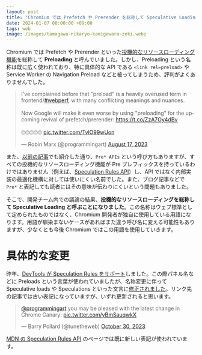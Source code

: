```yaml
---
layout: post
title: "Chromium では Prefetch や Prerender を総称して Speculative Loading と呼ぶことになった"
date: 2024-01-07 00:00:00 +09:00
tags: web
image: /images/tamagawa-nikaryo-kamigawara-zeki.webp
---
```


Chromium では Prefetch や Prerender といった[投機的なリソースローディング機能](/2021/05/06/resource-loading-apis)を総称して **Preloading** と呼んでいました。しかし、Preloading という名称は既に広く使われており、特に具体的な API である `<link rel=preload>` や Service Worker の Navigation Preload などと被ってしまうため、評判がよくありませんでした。

<blockquote class="twitter-tweet" data-dnt="true"><p lang="en" dir="ltr">I&#39;ve complained before that &quot;preload&quot; is a heavily overused term in frontend/<a href="https://twitter.com/hashtag/webperf?src=hash&amp;ref_src=twsrc%5Etfw">#webperf</a>, with many conflicting meanings and nuances.<br><br>Now Google will make it even worse by using &quot;preloading&quot; for the upcoming revival of prefetch/prerender: <a href="https://t.co/ZzA7Oy4dBv">https://t.co/ZzA7Oy4dBv</a><br><br>🙄🙄🙄🙄🙄 <a href="https://t.co/TvlO99wUon">pic.twitter.com/TvlO99wUon</a></p>&mdash; Robin Marx (@programmingart) <a href="https://twitter.com/programmingart/status/1692103834691145920?ref_src=twsrc%5Etfw">August 17, 2023</a></blockquote> <script async src="https://platform.twitter.com/widgets.js" charset="utf-8"></script>

また、[以前の記事](/2021/05/06/resource-loading-apis)でも紹介した通り、`Pre* APIs` という呼び方もありますが、すべての投機的なリソースローディング機能が Pre プレフィックスを持っているわけではありません（例えば、[Speculation Rules API](https://developer.chrome.com/docs/web-platform/prerender-pages)）し、API ではなく内部実装の最適化機構に対しては使いにくい名前でした。また、ブログ記事などで `Pre*` と表記しても読者にはその意味が伝わりにくいという問題もありました。

そこで、開発チーム内での議論の結果、**投機的なリソースローディングを総称して Speculative Loading と呼ぶことになりました**。この名称はウェブ標準として定められたものではなく、Chromium 開発者が独自に使用している用語になります。用語が馴染まないケースがあればまた違う呼び名に変える可能性もありますが、少なくとも今後 Chromium ではこの用語を使用していきます。

# 具体的な変更

昨年、[DevTools が Speculation Rules をサポート](https://developer.chrome.com/blog/debugging-speculation-rules)しました。この際パネル名などに Preloads という言葉が使われていましたが、名称変更に伴って Speculative loads や Speculations といった文言に[修正されました](https://chromium-review.googlesource.com/c/devtools/devtools-frontend/+/4974805)。リンク先の記事では古い表記になっていますが、いずれ更新されると思います。

<blockquote class="twitter-tweet" data-conversation="none" data-dnt="true"><p lang="en" dir="ltr"><a href="https://twitter.com/programmingart?ref_src=twsrc%5Etfw">@programmingart</a> you may be pleased with the latest change in Chrome Canary: <a href="https://t.co/yBmSauqwkX">pic.twitter.com/yBmSauqwkX</a></p>&mdash; Barry Pollard (@tunetheweb) <a href="https://twitter.com/tunetheweb/status/1718899373168341106?ref_src=twsrc%5Etfw">October 30, 2023</a></blockquote> <script async src="https://platform.twitter.com/widgets.js" charset="utf-8"></script>

[MDN の Speculation Rules API](https://developer.mozilla.org/en-US/docs/Web/API/Speculation_Rules_API) のページでは既に新しい表記が使われています。